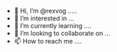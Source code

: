 - 👋 Hi, I’m @rexvog .....
- 👀 I’m interested in ...
- 🌱 I’m currently learning ....
- 💞️ I’m looking to collaborate on ...
- 📫 How to reach me ....

<!---
rexvog/rexvog is a ✨ special ✨ repository because its `README.md` (this file) appears on your GitHub profile.
You can click the Preview link to take a look at your changes.
--->
